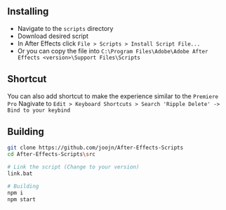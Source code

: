 ## Installing
- Navigate to the `scripts` directory
- Download desired script
- In After Effects click `File > Scripts > Install Script File...`
- Or you can copy the file into `C:\Program Files\Adobe\Adobe After Effects <version>\Support Files\Scripts`

## Shortcut
You can also add shortcut to make the experience similar to the `Premiere Pro`
Nagivate to `Edit > Keyboard Shortcuts > Search 'Ripple Delete' -> Bind to your keybind`

## Building
```sh
git clone https://github.com/joojn/After-Effects-Scripts
cd After-Effects-Scripts\src

# Link the script (Change to your version)
link.bat

# Building
npm i
npm start
```